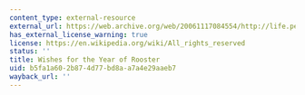 ```yaml
---
content_type: external-resource
external_url: https://web.archive.org/web/20061117084554/http://life.people.com.cn/GB/8223/43362/index.html
has_external_license_warning: true
license: https://en.wikipedia.org/wiki/All_rights_reserved
status: ''
title: Wishes for the Year of Rooster
uid: b5fa1a60-2b87-4d77-bd8a-a7a4e29aaeb7
wayback_url: ''
---
```


